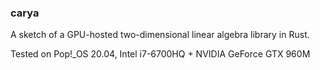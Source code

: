 ### carya

A sketch of a GPU-hosted two-dimensional linear algebra library in Rust.

Tested on Pop!_OS 20.04, Intel i7-6700HQ + NVIDIA GeForce GTX 960M